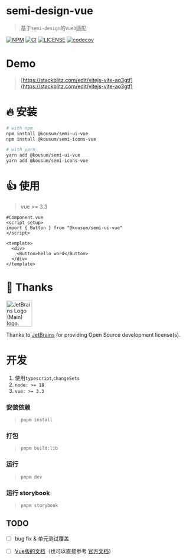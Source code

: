 # semi-design-vue

> 基于`semi-design`的`Vue3`适配

[![NPM][npm-badge]][npm-url] [![CI][ci-badge]][ci-url] [![LICENSE][license-badge]][license-url] [![codecov](https://codecov.io/gh/rashagu/semi-design-vue/branch/master/graph/badge.svg?token=MOL39F8RO4)](https://codecov.io/gh/rashagu/semi-design-vue)


[npm-badge]: https://img.shields.io/npm/v/@kousum/semi-ui-vue.svg
[npm-url]: https://www.npmjs.com/package/@kousum/semi-ui-vue

[license-badge]: https://img.shields.io/npm/l/@kousum/semi-ui-vue
[license-url]: https://github.com/rashagu/semi-design-vue/blob/dev/LICENSE

[ci-badge]: https://github.com/rashagu/semi-design-vue/workflows/publish/badge.svg?branch=master&event=push
[ci-url]: https://github.com/rashagu/semi-design-vue/actions?query=branch%3Amaster+event%3Apush

# Demo
> [https://stackblitz.com/edit/vitejs-vite-ao3gtf](https://stackblitz.com/edit/vitejs-vite-ao3gtf)

# 🔥 安装

```sh
# with npm
npm install @kousum/semi-ui-vue
npm install @kousum/semi-icons-vue

# with yarn
yarn add @kousum/semi-ui-vue
yarn add @kousum/semi-icons-vue

```

# 👍 使用

> vue >= 3.3

```vue
#Component.vue
<script setup>
import { Button } from "@kousum/semi-ui-vue"
</script>

<template>
  <div>
    <Button>hello word</Button>
  </div>
</template>
```


# 💖 Thanks

<div>
<a href="https://jb.gg/OpenSourceSupport" style="color:inherit"><img style="width: 70px;" src="https://resources.jetbrains.com/storage/products/company/brand/logos/jb_beam.svg" alt="JetBrains Logo (Main) logo."></a>
</div>

Thanks to [JetBrains](https://jb.gg/OpenSourceSupport) for providing Open Source development license(s).



# 开发
1. 使用`typescript`,`changeSets`
2. `node: >= 18`
3. `vue: >= 3.3`


### 安装依赖
> `pnpm install`

### 打包
> `pnpm build:lib`

### 运行
> `pnpm dev`

### 运行 storybook
> `pnpm storybook`



## TODO
 
- [ ] bug fix & 单元测试覆盖
- [ ] [Vue版的文档](https://www.kousum.asia/)（也可以直接参考 [官方文档](https://semi.design/zh-CN/)）



